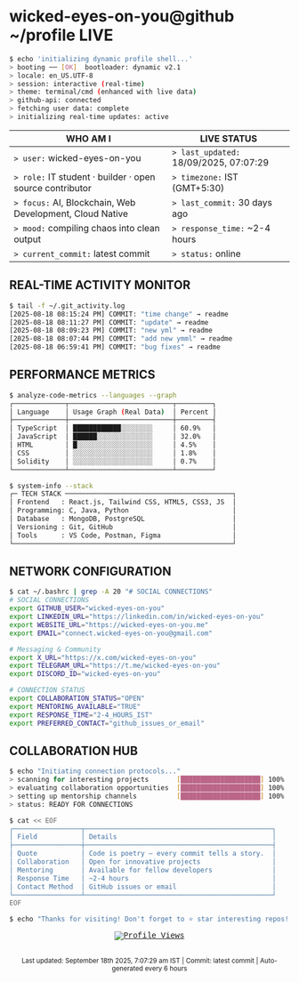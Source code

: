 # wicked-eyes-on-you@github ~/profile LIVE

```bash
$ echo 'initializing dynamic profile shell...'
> booting ── [OK]  bootloader: dynamic v2.1
> locale: en_US.UTF-8
> session: interactive (real-time)
> theme: terminal/cmd (enhanced with live data)
> github-api: connected
> fetching user data: complete
> initializing real-time updates: active
```

| WHO AM I | LIVE STATUS |
|----------|-------------|
| `> user:` wicked-eyes-on-you | `> last_updated:` 18/09/2025, 07:07:29 |
| `> role:` IT student · builder · open source contributor | `> timezone:` IST (GMT+5:30) |
| `> focus:` AI, Blockchain, Web Development, Cloud Native | `> last_commit:` 30 days ago |
| `> mood:` compiling chaos into clean output | `> response_time:` ~2-4 hours |
| `> current_commit:` latest commit | `> status:` online |

## REAL-TIME ACTIVITY MONITOR

```bash
$ tail -f ~/.git_activity.log
[2025-08-18 08:15:24 PM] COMMIT: "time change" → readme
[2025-08-18 08:11:27 PM] COMMIT: "update" → readme
[2025-08-18 08:09:23 PM] COMMIT: "new yml" → readme
[2025-08-18 08:07:44 PM] COMMIT: "add new ymml" → readme
[2025-08-18 06:59:41 PM] COMMIT: "bug fixes" → readme
```

## PERFORMANCE METRICS

```bash
$ analyze-code-metrics --languages --graph
┌─────────────┬──────────────────────────┬─────────┐
│ Language    │ Usage Graph (Real Data)  │ Percent │
├─────────────┼──────────────────────────┼─────────┤
│ TypeScript  │ ████████████░░░░░░░░     │ 60.9%   │
│ JavaScript  │ ██████░░░░░░░░░░░░░░     │ 32.0%   │
│ HTML        │ █░░░░░░░░░░░░░░░░░░░     │ 4.5%    │
│ CSS         │ ░░░░░░░░░░░░░░░░░░░░     │ 1.8%    │
│ Solidity    │ ░░░░░░░░░░░░░░░░░░░░     │ 0.7%    │
└─────────────┴──────────────────────────┴─────────┘

$ system-info --stack
┌─ TECH STACK ──────────────────────────────────────────┐
│ Frontend   : React.js, Tailwind CSS, HTML5, CSS3, JS  │
│ Programming: C, Java, Python                          │
│ Database   : MongoDB, PostgreSQL                      │
│ Versioning : Git, GitHub                              │
│ Tools      : VS Code, Postman, Figma                  │
└───────────────────────────────────────────────────────┘
```

## NETWORK CONFIGURATION

```bash
$ cat ~/.bashrc | grep -A 20 "# SOCIAL CONNECTIONS"
# SOCIAL CONNECTIONS
export GITHUB_USER="wicked-eyes-on-you"
export LINKEDIN_URL="https://linkedin.com/in/wicked-eyes-on-you"  
export WEBSITE_URL="https://wicked-eyes-on-you.me"
export EMAIL="connect.wicked-eyes-on-you@gmail.com"

# Messaging & Community
export X_URL="https://x.com/wicked-eyes-on-you"
export TELEGRAM_URL="https://t.me/wicked-eyes-on-you"
export DISCORD_ID="wicked-eyes-on-you"

# CONNECTION STATUS
export COLLABORATION_STATUS="OPEN"
export MENTORING_AVAILABLE="TRUE"
export RESPONSE_TIME="2-4_HOURS_IST"
export PREFERRED_CONTACT="github_issues_or_email"
```

## COLLABORATION HUB

```bash
$ echo "Initiating connection protocols..."
> scanning for interesting projects       [████████████████████] 100%
> evaluating collaboration opportunities  [████████████████████] 100%
> setting up mentorship channels          [████████████████████] 100%
> status: READY FOR CONNECTIONS

$ cat << EOF
┌─────────────────┬───────────────────────────────────────────────┐
│ Field           │ Details                                       │
├─────────────────┼───────────────────────────────────────────────┤
│ Quote           │ Code is poetry — every commit tells a story.  │
│ Collaboration   │ Open for innovative projects                  │
│ Mentoring       │ Available for fellow developers               │
│ Response Time   │ ~2-4 hours                                    │
│ Contact Method  │ GitHub issues or email                        │
└─────────────────┴───────────────────────────────────────────────┘
EOF
```

<div align="center" style="font-family: Consolas, 'Courier New', monospace;">

```bash
$ echo "Thanks for visiting! Don't forget to ⭐ star interesting repos!"
```

[![Profile Views](https://komarev.com/ghpvc/?username=wicked-eyes-on-you&label=Profile+Views&color=blueviolet)](https://github.com/wicked-eyes-on-you)

</div>

##
<div align="center">
<sub>Last updated: September 18th 2025, 7:07:29 am IST | Commit: latest commit | Auto-generated every 6 hours</sub>
</div>